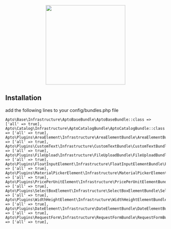 <p align='center'><a href="https://apto.one/" target="_blank" rel="noopener noreferrer">
    <img width="250" src="https://www.confirado.de/files/images/confirado/logos/Apto.ONE/logo_apto_blau_gr%C3%BCn.png">
</a></p>

## Installation

add the following lines to your config/bundles.php file

    Apto\Base\Infrastructure\AptoBaseBundle\AptoBaseBundle::class => ['all' => true],
    Apto\Catalog\Infrastructure\AptoCatalogBundle\AptoCatalogBundle::class => ['all' => true],
    Apto\Plugins\AreaElement\Infrastructure\AreaElementBundle\AreaElementBundle::class => ['all' => true],
    Apto\Plugins\CustomText\Infrastructure\CustomTextBundle\CustomTextBundle::class => ['all' => true],
    Apto\Plugins\FileUpload\Infrastructure\FileUploadBundle\FileUploadBundle::class => ['all' => true],
    Apto\Plugins\FloatInputElement\Infrastructure\FloatInputElementBundle\FloatInputElementBundle::class => ['all' => true],
    Apto\Plugins\MaterialPickerElement\Infrastructure\MaterialPickerElementBundle\MaterialPickerElementBundle::class => ['all' => true],
    Apto\Plugins\PricePerUnitElement\Infrastructure\PricePerUnitElementBundle\PricePerUnitElementBundle::class => ['all' => true],
    Apto\Plugins\SelectBoxElement\Infrastructure\SelectBoxElementBundle\SelectBoxElementBundle::class => ['all' => true],
    Apto\Plugins\WidthHeightElement\Infrastructure\WidthHeightElementBundle\WidthHeightElementBundle::class => ['all' => true],
    Apto\Plugins\DateElement\Infrastructure\DateElementBundle\DateElementBundle::class => ['all' => true],
    Apto\Plugins\RequestForm\Infrastructure\RequestFormBundle\RequestFormBundle::class => ['all' => true],

